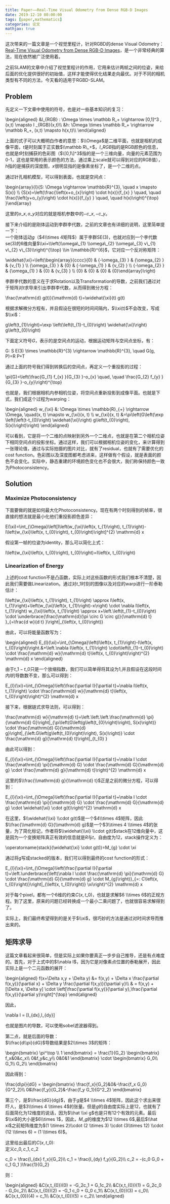 ```yaml
---
title: Paper——Real-Time Visual Odometry from Dense RGB-D Images
date: 2019-12-10 00:00:00
tags: [paper,mathematics]
categories: 论文
mathjax: true
---    
```


这次带来的一篇文章是一个视觉里程计，针对RGBD的dense Visual Odometry：[Real-Time Visual Odometry from Dense RGB-D Images](https://vision.in.tum.de/_media/spezial/bib/steinbruecker_sturm_cremers_iccv11.pdf)，是一个非常经典的算法，现在依然被广泛使用着。


<!--more-->


之前SLAM的文章中介绍了视觉里程计的作用，它用来估计两帧之间的位姿，来给后面的优化提供很好的初始值，这样才能使得优化结果走向最优。对于不同的相机类型有不同的方法，今天看的适用于RGBD-SLAM。

[](about:blank#Problem "Problem")Problem
----------------------------------------

先定义一下文章中使用的符号，也是对一些基本知识的复习：

\\begin{aligned} &I\_{RGB} : \\Omega \\times \\mathbb R\_+ \\rightarrow \[0,1\]^3 , (x,t) \\mapsto I \_{RGB}(x,t)\\\\ &h: \\Omega \\times \\mathbb R\_+ \\rightarrow \\mathbb R\_+, (x,t) \\mapsto h(x,t)\\\\ \\end{aligned}

上面的式子可以大概明白作者的意思：$\\Omega$是二维平面，也就是相机的成像平面，$t$是时刻属于正实数$\\mathbb R\_+$，$I\_{RGB}$指的是RGB颜色的信息，也就是$t$时刻捕获的色彩图（$\[0,1\]^3$指的是一个三维向量，向量的元素范围为0-1，这也是常用的表示颜色的方法，通过乘上scale就可以得到对应的RGB值），$h$指的是捕获的深度图，$x$很明显指的是像素坐标了，是一个二维的点。

通过针孔相机模型，可以得到表面，也就是空间点：

\\begin{array}{l}{S: \\Omega \\rightarrow \\mathbb{R}^{3}, \\quad x \\mapsto S(x)} \\\\ {S(x)=\\left(\\frac{\\left(x+o\_{x}\\right) \\cdot h(x)}{f\_{x} } \\quad, \\quad \\frac{\\left(y+o\_{y}\\right) \\cdot h(x)}{f\_{y} } \\quad, \\quad h(x)\\right)^{\\top} }\\end{array}

这里的$o\_x, o\_y$对应的就是相机参数中的$-c\_x,-c\_y$。

接下来介绍的是刚体运动到李群李代数，之前的文章也有详细的说明，这里简单提一下：  
一个刚体运动$g$（$4\\times 4矩阵$）属于李群SE(3)，也就对应到一个李代数se(3)的6维向量$\\xi=\\left(\\omega\_{1} \\omega\_{2} \\omega\_{3} v\_{1} v\_{2} v\_{3}\\right)^{\\top} \\in \\mathbb{R}^{6}$，它对应一个反对称矩阵：

\\widehat{\\xi}=\\left(\\begin{array}{cccc}{0} & {-\\omega\_{3} } & {\\omega\_{2} } & {v\_{1} } \\\\ {\\omega\_{3} } & {0} & {-\\omega\_{1} } & {v\_{2} } \\\\ {-\\omega\_{2} } & {\\omega\_{1} } & {0} & {v\_{3} } \\\\ {0} & {0} & {0} & {0}\\end{array}\\right)

李群李代数的意义在于求Rotation以及Transformation的导数，之前我们通过对于矩阵对$t$求导来引出李群李代数，从而得到微分方程：

\\frac{\\mathrm{d} g(t)}{\\mathrm{d} t}=\\widehat{\\xi}(t) g(t)

根据求解微分方程有，并且假设在很短的时间间隔内，$\\xi(t)$不会改变，写成$\\xi$：

g\\left(t\_{1}\\right)=\\exp \\left(\\left(t\_{1}-t\_{0}\\right) \\widehat{\\xi}\\right) g\\left(t\_{0}\\right)

下面定义符号$G$，表示的是空间点的运动，根据运动矩阵与空间点坐标，有：

G: S E(3) \\times \\mathbb{R}^{3} \\rightarrow \\mathbb{R}^{3}, \\quad G(g, P)=R P+T

通过上面的符号我们得到转换后的空间点，再定义一个重投影的过程：

\\pi(G)=\\left(\\frac{G\_{1} f\_{x} }{G\_{3} }-o\_{x} \\quad, \\quad \\frac{G\_{2} f\_{y} }{G\_{3} }-o\_{y}\\right)^{\\top}

也就是，我们根据相机内参相机位姿，将空间点重新投影到成像平面。也就是下式，我们成这个过程为warping：

\\begin{aligned} w\_{\\xi} &: \\Omega \\times \\mathbb{R}\_{+} \\rightarrow \\Omega, \\quad(x, t) \\mapsto w\_{\\xi}(x, t) \\\\ w\_{\\xi}(x, t) &=\\pi\\left(G\\left(\\exp \\left(\\left(t-t\_{0}\\right) \\widehat{\\xi}\\right) g\\left(t\_{0}\\right), S(x)\\right)\\right) \\end{aligned}

可以看到，它是将一个二维的点映射到另外一个二维点，也就是在第二个相机位姿下相同空间点的投影坐标。通过这样，我们可以根据相机位姿的变化，来计算得到一张理论值，通过与实际拍摄的图片对比，就有了residual，也就有了需要优化的cost function。色彩图以及深度图都考虑进来，这样做有个假设，就是表面的颜色不会变化。实际中，静态重建的环境颜色变化也不会很大，我们称保持颜色一致为Photoconsistency。

[](about:blank#Solution "Solution")Solution
-------------------------------------------

### [](about:blank#Maximize-Photoconsistency "Maximize Photoconsistency")Maximize Photoconsistency

下面要做的就是如何最大化Photoconsistency。现在有两个时刻得到的帧率，很直接的想法就是最小化他们重投影颜色差异：

E(\\xi)=\\int\_{\\Omega}\\left\[I\\left(w\_{\\xi}\\left(x, t\_{1}\\right), t\_{1}\\right)-I\\left(w\_{\\xi}\\left(x, t\_{0}\\right), t\_{0}\\right)\\right\]^{2} \\mathrm{d} x

假设第一帧的位姿为identity，那么可以简化上式：

I\\left(w\_{\\xi}\\left(x, t\_{0}\\right), t\_{0}\\right)=I\\left(x, t\_{0}\\right)

### [](about:blank#Linearization-of-Energy "Linearization of Energy")Linearization of Energy

上述的cost function不是凸函数，实际上对这些函数的形式我们根本不清楚，因此我们需要做Linearization。通过对$t\_1$时刻的图像以及对应的warp进行一阶泰勒估计：

I\\left(w\_{\\xi}\\left(x, t\_{1}\\right), t\_{1}\\right) \\approx I\\left(x, t\_{1}\\right)+\\left(w\_{\\xi}\\left(x, t\_{1}\\right)-x\\right) \\cdot \\nabla I\\left(x, t\_{1}\\right) w\_{\\xi}\\left(x, t\_{1}\\right) \\approx x+\\left.\\left(t\_{1}-t\_{0}\\right) \\cdot \\underbrace{\\frac{\\mathrm{d}(\\pi \\circ G \\circ g)}{\\mathrm{d} t} }\_{=\\frac{d w}{d t} }\\right|\_{\\left(x, t\_{0}\\right)}

由此，可以将能量函数写为：

\\begin{aligned} E\_{l}(\\xi)=\\int\_{\\Omega}\\left(I\\left(x, t\_{1}\\right)-I\\left(x, t\_{0}\\right)\\right.&+\\left.\\nabla I\\left(x, t\_{1}\\right) \\cdot\\left(t\_{1}-t\_{0}\\right) \\cdot \\frac{\\mathrm{d} w}{\\mathrm{d} t}\\left(x, t\_{0}\\right)\\right)^{2} \\mathrm{d} x \\end{aligned}

由于$t\_1 - t\_0$只是一个放缩指数，我们可以简单得将其设为1,并且假设在这段时间内$I$的导数数不变，那么可以得到：

E\_{l}(\\xi)=\\int\_{\\Omega}\\left(\\frac{\\partial I}{\\partial t}+\\nabla I\\left(x, t\_{1}\\right) \\cdot \\frac{\\mathrm{d} w}{\\mathrm{d} t}\\left(x, t\_{0}\\right)\\right)^{2} \\mathrm{d} x

接下来，根据链式求导法则，可以得到：

\\frac{\\mathrm{d} w}{\\mathrm{d} t}=\\left.\\left.\\left.\\frac{\\mathrm{d} \\pi}{\\mathrm{d} G}\\right|\_{\\pi\\left(G\\left(g\\left(t\_{0}\\right)\\right), S(x)\\right)} \\cdot \\frac{\\mathrm{d} G}{\\mathrm{d} g}\\right|\_{\\left.G\\left(g\\left(t\_{0}\\right)\\right), S(x)\\right)} \\cdot \\frac{\\mathrm{d} g}{\\mathrm{d} t}\\right|\_{t\_{0} }

由此可以得到：

E\_{l}(\\xi)=\\int\_{\\Omega}\\left(\\frac{\\partial I}{\\partial t}+\\nabla I \\cdot \\frac{\\mathrm{d} \\pi}{\\mathrm{d} G} \\cdot \\frac{\\mathrm{d} G}{\\mathrm{d} g} \\cdot \\frac{\\mathrm{d} g}{\\mathrm{d} t}\\right)^{2} \\mathrm{d} x

这里的$\\frac{\\mathrm{d} g}{\\mathrm{d} t}$正是之前的微分方程，可以得到：

E\_{l}(\\xi)=\\int\_{\\Omega}\\left(\\frac{\\partial I}{\\partial t}+\\nabla I \\cdot \\frac{\\mathrm{d} \\pi}{\\mathrm{d} G} \\cdot \\frac{\\mathrm{d} G}{\\mathrm{d} g} \\cdot \\widehat{\\xi} \\cdot g(t)\\right)^{2} \\mathrm{d} x

在这里，$\\widehat{\\xi} \\cdot g(t)$是一个$4\\times 4$矩阵，因此$\\frac{\\mathrm{d} G}{\\mathrm{d} g}$是一个$3\\times 4 \\times 4$的张量，为了简化标记，作者将$\\widehat{\\xi} \\cdot g(t)$stack在12维向量中，这是因为一个变换矩阵真正有效的信息就是$R$与$t$，自由度为12，stack操作定义为：

\\operatorname{stack}(\\widehat{\\xi} \\cdot g(t))=M\_{g} \\cdot \\xi

通过将$g$写成stacked的版本，我们可以得到最终的cost function的形式：

E\_{l}(\\xi)=\\int\_{\\Omega}\\left(\\frac{\\partial I}{\\partial t}+\\left.\\underbrace{\\left(\\nabla I \\cdot \\frac{\\mathrm{d} \\pi}{\\mathrm{d} G} \\cdot \\frac{\\mathrm{d} G}{\\mathrm{d} g} \\cdot M\_{g}\\right)}\_{=: C\\left(x, t\_{0}\\right)}\\right|\_{\\left(x, t\_{0}\\right)} \\xi\\right)^{2} \\mathrm{d} x

对于每个pixel，都有一个6维的约束$C(x,t\_{0})$，也就是求解$6 \\times 6$的正规方程。到了这里，原来的问题已经转换成一个最小二乘问题了，也就很容易求解得到了。

实际上，我们最终希望得到的是关于$\\xi$，很巧妙的方法是通过对时间求导而推出来的。

[](about:blank#%E7%9F%A9%E9%98%B5%E6%B1%82%E5%AF%BC "矩阵求导")矩阵求导
---------------------------------------------------------------

这篇文章看起来很简单，但是实际上如果你要真正一步步自己推导，还是有点难度的。首先，对于上式中的$\\nabla I$，因为它是对像素点位置的泰勒展开，因此实际上是一个二元函数的展开：

\\begin{aligned} f(x+\\Delta x,y + \\Delta y) &= f(x,y) + \\Delta x \\frac{\\partial f(x,y)}{\\partial x} + \\Delta y \\frac{\\partial f(x,y)}{\\partial y}\\\\ & = f(x,y) + \[\\Delta x, \\Delta y\] \\cdot \\left\[\\frac{\\partial f(x,y)}{\\partial y},\\frac{\\partial f(x,y)}{\\partial y}\\right\]^{\\top} \\end{aligned}

因此，

\\nabla I = \[I\_{dx},I\_{dy}\]

也就是图片的导数，可以使用sobel滤波器得到。

第二点，就是后面的导数：  
$\\frac{d\\pi}{dG}$导数结果是$2\\times 3$的矩阵：

\\begin{bmatrix} \\pi^\\top \\\\ 1 \\end{bmatrix} = \\frac{1}{G\_2} \\begin{bmatrix} f\_x&0&c\_x\\\\ 0&f\_y&c\_y\\\\ 0&0&1 \\end{bmatrix} \\cdot \\begin{bmatrix} G\_0\\\\ G\_1\\\\ G\_2\\\\ \\end{bmatrix}

因此得到：

\\frac{d\\pi}{dG} = \\begin{bmatrix} \\frac{f\_x}{G\_2}&0&-\\frac{f\_x G\_0}{G^2\_2}\\\\ 0&\\frac{f\_y}{G\_2}&-\\frac{f\_y G\_1}{G^2\_2} \\end{bmatrix}

第三个，是$\\frac{dG}{dg}$，由于$g$是$4 \\times 4$矩阵，因此这个求出来很吓人，是$3\\times 4 \\times 4$的张量。但是$g$的自由度实际上是12，也就有了后面简化为12维度的说话，因为$\\hat \\xi g$也是只有12个有效的元素。最后$\\xi$的大小是$6\\times 1$，因此，$M\_g$的维度为$12 \\times 6$,最后$\\hat xi$之前矩阵维度为$(1 \\times 2)\\cdot (2 \\times 3) \\cdot (3\\times 12) \\cdot (12 \\times 6) = (1 \\times 6)$。

这里给出最后的$C(x,t\_{0})$:  
定义$c\_0,c\_1,c\_2$

c\_0 = \\frac{I\_{dx} f\_x}{G\_2}\\\\ c\_1 = \\frac{I\_{dy} f\_y}{G\_2}\\\\ c\_2 = -(c\_0 G\_0 + c\_1 G\_1 )\\frac{1}{G\_2}

则：

\\begin{aligned} &C(x,t\_{0})(0) = -G\_2c\_1 + G\_1c\_2\\\\ &C(x,t\_{0})(1) = G\_2c\_0 - G\_0c\_2\\\\ &C(x,t\_{0})(2) = -G\_1 c\_0 + G\_0 c\_1\\\\ &C(x,t\_{0})(3) = c\_0\\\\ &C(x,t\_{0})(4) = c\_1\\\\ &C(x,t\_{0})(5) = c\_2\\\\ \\end{aligned}


  